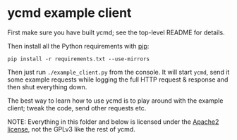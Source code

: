 # ycmd example client

First make sure you have built ycmd; see the top-level README for details.

Then install all the Python requirements with [pip][]:

```
pip install -r requirements.txt --use-mirrors
```

Then just run `./example_client.py` from the console. It will start `ycmd`, send
it some example requests while logging the full HTTP request & response and then
shut everything down.

The best way to learn how to use ycmd is to play around with the example client;
tweak the code, send other requests etc.

NOTE: Everything in this folder and below is licensed under the [Apache2
license][apache], not the GPLv3 like the rest of ycmd.

[pip]: http://pip.readthedocs.org/en/latest/
[apache]: http://www.apache.org/licenses/LICENSE-2.0
